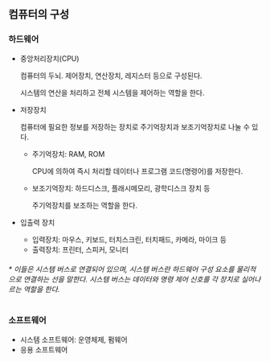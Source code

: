 ## 컴퓨터의 구성  

### 하드웨어

* 중앙처리장치(CPU)

  컴퓨터의 두뇌. 제어장치, 연산장치, 레지스터 등으로 구성된다.

  시스템의 연산을 처리하고 전체 시스템을 제어하는 역할을 한다.

* 저장장치

  컴퓨터에 필요한 정보를 저장하는 장치로 주기억장치과 보조기억장치로 나눌 수 있다.

  - 주기억장치: RAM, ROM

    CPU에 의하여 즉시 처리할 데이터나 프로그램 코드(명령어)를 저장한다.

  - 보조기억장치: 하드디스크, 플래시메모리, 광학디스크 장치 등

    주기억장치를 보조하는 역할을 한다.

* 입출력 장치

  + 입력장치: 마우스, 키보드, 터치스크린, 터치패드, 카메라, 마이크 등
  + 출력장치: 프린터, 스피커, 모니터

###### * 이들은 시스템 버스로 연결되어 있으며, 시스템 버스란 하드웨어 구성 요소를 물리적으로 연결하는 선을 말한다. 시스템 버스는 데이터와 명령 제어 신호를 각 장치로 실어나르는 역할을 한다.

#

### 소프트웨어

* 시스템 소프트웨어: 운영체제, 펌웨어
* 응용 소프트웨어